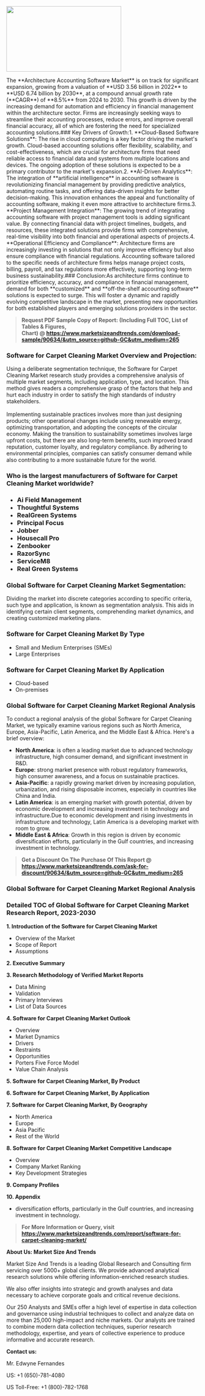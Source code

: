 <p><img class="alignnone size-medium wp-image-20088" src="https://ffe5etoiles.com/wp-content/uploads/2024/12/MST1-300x171.png" alt="" width="300" height="171" /></p>The **Architecture Accounting Software Market** is on track for significant expansion, growing from a valuation of **USD 3.56 billion in 2022** to **USD 6.74 billion by 2030**, at a compound annual growth rate (**CAGR**) of **8.5%** from 2024 to 2030. This growth is driven by the increasing demand for automation and efficiency in financial management within the architecture sector. Firms are increasingly seeking ways to streamline their accounting processes, reduce errors, and improve overall financial accuracy, all of which are fostering the need for specialized accounting solutions.### Key Drivers of Growth:1. **Cloud-Based Software Solutions**: The rise in cloud computing is a key factor driving the market's growth. Cloud-based accounting solutions offer flexibility, scalability, and cost-effectiveness, which are crucial for architecture firms that need reliable access to financial data and systems from multiple locations and devices. The ongoing adoption of these solutions is expected to be a primary contributor to the market's expansion.2. **AI-Driven Analytics**: The integration of **artificial intelligence** in accounting software is revolutionizing financial management by providing predictive analytics, automating routine tasks, and offering data-driven insights for better decision-making. This innovation enhances the appeal and functionality of accounting software, making it even more attractive to architecture firms.3. **Project Management Integration**: The growing trend of integrating accounting software with project management tools is adding significant value. By connecting financial data with project timelines, budgets, and resources, these integrated solutions provide firms with comprehensive, real-time visibility into both financial and operational aspects of projects.4. **Operational Efficiency and Compliance**: Architecture firms are increasingly investing in solutions that not only improve efficiency but also ensure compliance with financial regulations. Accounting software tailored to the specific needs of architecture firms helps manage project costs, billing, payroll, and tax regulations more effectively, supporting long-term business sustainability.### Conclusion:As architecture firms continue to prioritize efficiency, accuracy, and compliance in financial management, demand for both **customized** and **off-the-shelf accounting software** solutions is expected to surge. This will foster a dynamic and rapidly evolving competitive landscape in the market, presenting new opportunities for both established players and emerging solutions providers in the sector.</p><blockquote id="" class=""><strong>Request PDF Sample Copy of Report: (Including Full TOC, List of Tables &amp; Figures, Chart)&nbsp;@&nbsp;<strong><a href="https://www.marketsizeandtrends.com/download-sample/90634/&utm_source=github-GC&utm_medium=265" target="_blank">https://www.marketsizeandtrends.com/download-sample/90634/&utm_source=github-GC&utm_medium=265</a></strong></strong></blockquote><h3 id="" class="">Software for Carpet Cleaning Market&nbsp;Overview and Projection:</h3><p id="" class="">Using a deliberate segmentation technique, the Software for Carpet Cleaning Market research study provides a comprehensive analysis of multiple market segments, including application, type, and location. This method gives readers a comprehensive grasp of the factors that help and hurt each industry in order to satisfy the high standards of industry stakeholders. <br /> <br />Implementing sustainable practices involves more than just designing products; other operational changes include using renewable energy, optimizing transportation, and adopting the concepts of the circular economy. Making the transition to sustainability sometimes involves large upfront costs, but there are also long-term benefits, such improved brand reputation, customer loyalty, and regulatory compliance. By adhering to environmental principles, companies can satisfy consumer demand while also contributing to a more sustainable future for the world.</p><h3 id="" class="">Who is the largest manufacturers of&nbsp;Software for Carpet Cleaning Market worldwide?</h3><h3 class=""><p><ul><li>Ai Field Management </li><li> Thoughtful Systems </li><li> RealGreen Systems </li><li> Principal Focus </li><li> Jobber </li><li> Housecall Pro </li><li> Zenbooker </li><li> RazorSync </li><li> ServiceM8 </li><li> Real Green Systems</li></ul></p></h3><h3 id="" class="">Global&nbsp;Software for Carpet Cleaning Market Segmentation:</h3><p id="" class="">Dividing the market into discrete categories according to specific criteria, such type and application, is known as segmentation analysis. This aids in identifying certain client segments, comprehending market dynamics, and creating customized marketing plans.</p><h3 id="" class="">Software for Carpet Cleaning Market&nbsp;By Type</h3><p><p><ul><li>Small and Medium Enterprises (SMEs) </li><li> Large Enterprises</p></li></ul></p></p><h3 id="" class="">Software for Carpet Cleaning Market&nbsp;By Application</h3><p class=""><p><ul><li>Cloud-based </li><li> On-premises</li></ul></p></p><h3 id="" class="">Global Software for Carpet Cleaning Market Regional Analysis</h3><p id="" class="">To conduct a regional analysis of the global Software for Carpet Cleaning Market, we typically examine various regions such as North America, Europe, Asia-Pacific, Latin America, and the Middle East &amp; Africa. Here's a brief overview:</p><ul><li><strong>North America</strong>: is often a leading market due to advanced technology infrastructure, high consumer demand, and significant investment in R&amp;D.</li><li><strong>Europe</strong>: strong market presence with robust regulatory frameworks, high consumer awareness, and a focus on sustainable practices.</li><li><strong>Asia-Pacific</strong>: a rapidly growing market driven by increasing population, urbanization, and rising disposable incomes, especially in countries like China and India.</li><li><strong>Latin America</strong>: is an emerging market with growth potential, driven by economic development and increasing investment in technology and infrastructure.Due to economic development and rising investments in infrastructure and technology, Latin America is a developing market with room to grow.</li><li><strong>Middle East &amp; Africa</strong>: Growth in this region is driven by economic diversification efforts, particularly in the Gulf countries, and increasing investment in technology.</li></ul><blockquote id="" class=""><strong>Get a Discount On The Purchase Of This Report @ <strong><a href="https://www.marketsizeandtrends.com/ask-for-discount/90634/&utm_source=github-GC&utm_medium=265" target="_blank">https://www.marketsizeandtrends.com/ask-for-discount/90634/&utm_source=github-GC&utm_medium=265</a></strong></strong></blockquote><h3 id="" class="">Global Software for Carpet Cleaning Market Regional Analysis</h3><h3 id="" class="">Detailed TOC of Global Software for Carpet Cleaning Market Research Report, 2023-2030</h3><p id="" class=""><strong>1. Introduction of the Software for Carpet Cleaning Market</strong></p><ul><li>Overview of the Market</li><li>Scope of Report</li><li>Assumptions</li></ul><p id="" class=""><strong>2. Executive Summary</strong></p><p id="" class=""><strong>3. Research Methodology of Verified Market Reports</strong></p><ul><li>Data Mining</li><li>Validation</li><li>Primary Interviews</li><li>List of Data Sources</li></ul><p id="" class=""><strong>4. Software for Carpet Cleaning Market Outlook</strong></p><ul><li>Overview</li><li>Market Dynamics</li><li>Drivers</li><li>Restraints</li><li>Opportunities</li><li>Porters Five Force Model</li><li>Value Chain Analysis</li></ul><p id="" class=""><strong>5. Software for Carpet Cleaning Market, By Product</strong></p><p id="" class=""><strong>6. Software for Carpet Cleaning Market, By Application</strong></p><p id="" class=""><strong>7. Software for Carpet Cleaning Market, By Geography</strong></p><ul><li>North America</li><li>Europe</li><li>Asia Pacific</li><li>Rest of the World</li></ul><p id="" class=""><strong>8. Software for Carpet Cleaning Market Competitive Landscape</strong></p><ul><li>Overview</li><li>Company Market Ranking</li><li>Key Development Strategies</li></ul><p id="" class=""><strong>9. Company Profiles</strong></p><p id="" class=""><strong>10. Appendix</strong></p><ul><li>diversification efforts, particularly in the Gulf countries, and increasing investment in technology.</li></ul><blockquote id="" class=""><strong>For More Information or Query, visit <strong><strong><a href="https://www.marketsizeandtrends.com/report/software-for-carpet-cleaning-market/" target="_blank">https://www.marketsizeandtrends.com/report/software-for-carpet-cleaning-market/</a></strong></strong></strong></blockquote><p id="" class=""><strong>About Us: Market Size And Trends</strong></p><p id="" class="">Market Size And Trends is a leading Global Research and Consulting firm servicing over 5000+ global clients. We provide advanced analytical research solutions while offering information-enriched research studies.</p><p id="" class="">We also offer insights into strategic and growth analyses and data necessary to achieve corporate goals and critical revenue decisions.</p><p id="" class="">Our 250 Analysts and SMEs offer a high level of expertise in data collection and governance using industrial techniques to collect and analyze data on more than 25,000 high-impact and niche markets. Our analysts are trained to combine modern data collection techniques, superior research methodology, expertise, and years of collective experience to produce informative and accurate research.</p><p id="" class=""><strong>Contact us:</strong></p><p id="" class="">Mr. Edwyne Fernandes</p><p id="" class="">US: +1 (650)-781-4080</p><p id="" class="">US Toll-Free: +1 (800)-782-1768</p>

